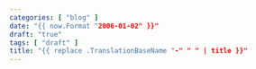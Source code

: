 ```yaml
---
categories: [ "blog" ]
date: "{{ now.Format "2006-01-02" }}"
draft: "true"
tags: [ "draft" ]
title: "{{ replace .TranslationBaseName "-" " " | title }}"
---
```

